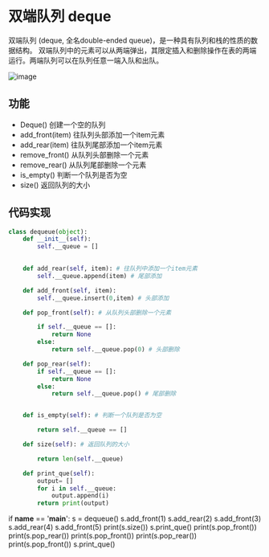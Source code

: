 
# 双端队列 deque

双端队列 (deque, 全名double-ended queue)，是一种具有队列和栈的性质的数据结构。
双端队列中的元素可以从两端弹出，其限定插入和删除操作在表的两端运行。两端队列可以在队列任意一端入队和出队。


![image](https://github.com/xiaoxingchen505/DataStructure-Algorithm-Notes/blob/master/images/deque.png)


## 功能

* Deque() 创建一个空的队列
* add_front(item) 往队列头部添加一个item元素
* add_rear(item) 往队列尾部添加一个item元素
* remove_front() 从队列头部删除一个元素
* remove_rear() 从队列尾部删除一个元素
* is_empty() 判断一个队列是否为空
* size() 返回队列的大小


## 代码实现


```python
class dequeue(object):
    def __init__(self):
        self.__queue = []
    

    def add_rear(self, item): # 往队列中添加一个item元素
        self.__queue.append(item) # 尾部添加

    def add_front(self, item):
        self.__queue.insert(0,item) # 头部添加

    def pop_front(self): # 从队列头部删除一个元素

        if self.__queue == []:
            return None
        else:
            return self.__queue.pop(0) # 头部删除

    def pop_rear(self):
        if self.__queue == []:
            return None
        else:        
            return self.__queue.pop() # 尾部删除


    def is_empty(self): # 判断一个队列是否为空

        return self.__queue == []

    def size(self): # 返回队列的大小

        return len(self.__queue)

    def print_que(self):
        output= []
        for i in self.__queue:
            output.append(i)
        return print(output)
```


if __name__ == '__main__':
    s = dequeue()
    s.add_front(1)
    s.add_rear(2)
    s.add_front(3)
    s.add_rear(4)
    s.add_front(5)
    print(s.size())
    s.print_que()
    print(s.pop_front())
    print(s.pop_rear())
    print(s.pop_front())
    print(s.pop_rear())
    print(s.pop_front())
    s.print_que()

</pre>
</code>